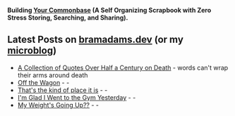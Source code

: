 **Building [Your Commonbase](https://bramses.notion.site/Your-Commonbase-BETA-10b034182ddd8038b9ffe11cc2833713) (A Self Organizing Scrapbook with Zero Stress Storing, Searching, and Sharing).**

## Latest Posts on [bramadams.dev](https://www.bramadams.dev/) (or my [microblog](https://bramses.micro.blog/))

<!--START_SECTION:feed-->
* [A Collection of Quotes Over Half a Century on Death](https:&#x2F;&#x2F;www.bramadams.dev&#x2F;a-collection-of-quotes-over-half-a-century-on-death&#x2F;) - words can&#39;t wrap their arms around death
* [Off the Wagon](https:&#x2F;&#x2F;www.bramadams.dev&#x2F;off-the-wagon&#x2F;) - -
* [That&#39;s the kind of place it is](https:&#x2F;&#x2F;www.bramadams.dev&#x2F;thats-the-kind-of-place-it-is&#x2F;) - -
* [I&#39;m Glad I Went to the Gym Yesterday](https:&#x2F;&#x2F;www.bramadams.dev&#x2F;im-glad-i-went-to-the-gym-yesterday&#x2F;) - -
* [My Weight&#39;s Going Up??](https:&#x2F;&#x2F;www.bramadams.dev&#x2F;my-weights-going-up&#x2F;) - -
<!--END_SECTION:feed-->
